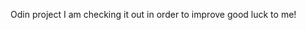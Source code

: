 Odin project I am checking it out in order to improve good luck to me!

<!-- 
Fresh salmon niçoise 
lasagna
FishFish 
 -->